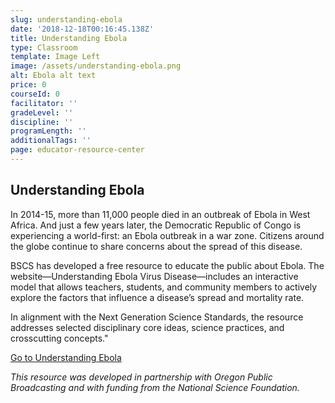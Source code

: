 ```yaml
---
slug: understanding-ebola
date: '2018-12-18T00:16:45.138Z'
title: Understanding Ebola
type: Classroom
template: Image Left
image: /assets/understanding-ebola.png
alt: Ebola alt text
price: 0
courseId: 0
facilitator: ''
gradeLevel: ''
discipline: ''
programLength: ''
additionalTags: ''
page: educator-resource-center
---
```


## Understanding Ebola

In 2014-15, more than 11,000 people died in an outbreak of Ebola in West Africa. And just a few years later, the Democratic Republic of Congo is experiencing a world-first: an Ebola outbreak in a war zone. Citizens around the globe continue to share concerns about the spread of this disease.

BSCS has developed a free resource to educate the public about Ebola. The website—Understanding Ebola Virus Disease—includes an interactive model that allows teachers, students, and community members to actively explore the factors that influence a disease’s spread and mortality rate.

In alignment with the Next Generation Science Standards, the resource addresses selected disciplinary core ideas, science practices, and crosscutting concepts."

<a class="button is-primary" href="http://ebola.bscs.org" target="_blank">Go to Understanding Ebola</a>

*This resource was developed in partnership with Oregon Public Broadcasting and with funding from the National Science Foundation.*
